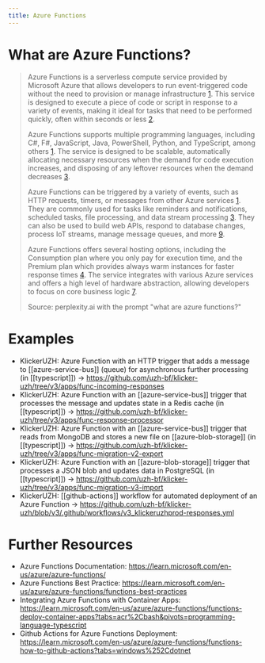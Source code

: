 ```yaml
---
title: Azure Functions
---
```

# What are Azure Functions?
> Azure Functions is a serverless compute service provided by Microsoft Azure that allows developers to run event-triggered code without the need to provision or manage infrastructure [1](https://www.serverless360.com/azure-functions). This service is designed to execute a piece of code or script in response to a variety of events, making it ideal for tasks that need to be performed quickly, often within seconds or less [2](https://www.azureguru.org/some-key-features-of-azure-functions/).
> 
> Azure Functions supports multiple programming languages, including C#, F#, JavaScript, Java, PowerShell, Python, and TypeScript, among others [1](https://www.serverless360.com/azure-functions). The service is designed to be scalable, automatically allocating necessary resources when the demand for code execution increases, and disposing of any leftover resources when the demand decreases [3](https://revdebug.com/blog/azure-functions-overview-use-cases/).
> 
> Azure Functions can be triggered by a variety of events, such as HTTP requests, timers, or messages from other Azure services [1](https://www.serverless360.com/azure-functions). They are commonly used for tasks like reminders and notifications, scheduled tasks, file processing, and data stream processing [3](https://revdebug.com/blog/azure-functions-overview-use-cases/). They can also be used to build web APIs, respond to database changes, process IoT streams, manage message queues, and more [9](https://learn.microsoft.com/en-us/azure/azure-functions/). 
> 
> Azure Functions offers several hosting options, including the Consumption plan where you only pay for execution time, and the Premium plan which provides always warm instances for faster response times [4](https://learn.microsoft.com/en-us/azure/azure-functions/functions-overview). The service integrates with various Azure services and offers a high level of hardware abstraction, allowing developers to focus on core business logic [7](https://azure.microsoft.com/en-us/products/functions).
> 
> Source: perplexity.ai with the prompt "what are azure functions?"

# Examples
- KlickerUZH: Azure Function with an HTTP trigger that adds a message to [[azure-service-bus]] (queue) for asynchronous further processing (in [[typescript]]) -> https://github.com/uzh-bf/klicker-uzh/tree/v3/apps/func-incoming-responses
- KlickerUZH: Azure Function with an [[azure-service-bus]] trigger that processes the message and updates state in a Redis cache (in [[typescript]]) -> https://github.com/uzh-bf/klicker-uzh/tree/v3/apps/func-response-processor
- KlickerUZH: Azure Function with an [[azure-service-bus]] trigger that reads from MongoDB and stores a new file on [[azure-blob-storage]] (in [[typescript]]) -> https://github.com/uzh-bf/klicker-uzh/tree/v3/apps/func-migration-v2-export
- KlickerUZH: Azure Function with an [[azure-blob-storage]] trigger that processes a JSON blob and updates data in PostgreSQL (in [[typescript]]) -> https://github.com/uzh-bf/klicker-uzh/tree/v3/apps/func-migration-v3-import
- KlickerUZH: [[github-actions]] workflow for automated deployment of an Azure Function -> https://github.com/uzh-bf/klicker-uzh/blob/v3/.github/workflows/v3_klickeruzhprod-responses.yml
# Further Resources
- Azure Functions Documentation: https://learn.microsoft.com/en-us/azure/azure-functions/
- Azure Functions Best Practice: https://learn.microsoft.com/en-us/azure/azure-functions/functions-best-practices
- Integrating Azure Functions with Container Apps: https://learn.microsoft.com/en-us/azure/azure-functions/functions-deploy-container-apps?tabs=acr%2Cbash&pivots=programming-language-typescript
- Github Actions for Azure Functions Deployment: https://learn.microsoft.com/en-us/azure/azure-functions/functions-how-to-github-actions?tabs=windows%252Cdotnet